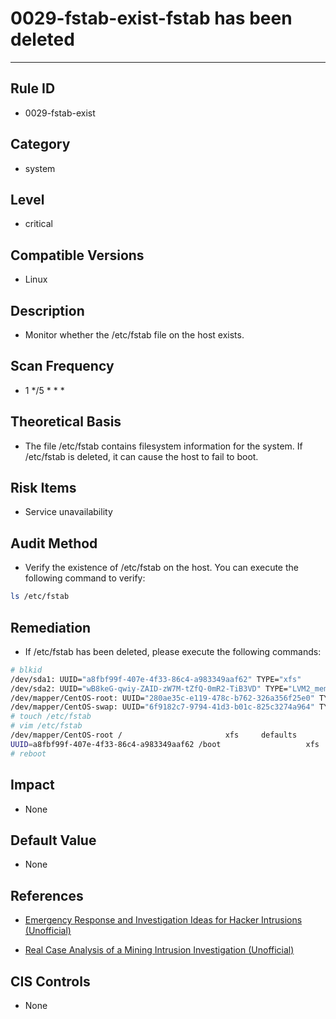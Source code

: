 # 0029-fstab-exist-fstab has been deleted
---

## Rule ID

- 0029-fstab-exist


## Category

- system


## Level

- critical


## Compatible Versions

- Linux


## Description

- Monitor whether the /etc/fstab file on the host exists.


## Scan Frequency

- 1 */5 * * *


## Theoretical Basis

- The file /etc/fstab contains filesystem information for the system. If /etc/fstab is deleted, it can cause the host to fail to boot.


## Risk Items

- Service unavailability


## Audit Method

- Verify the existence of /etc/fstab on the host. You can execute the following command to verify:

```bash
ls /etc/fstab
```


## Remediation

- If /etc/fstab has been deleted, please execute the following commands:

```bash
# blkid
/dev/sda1: UUID="a8fbf99f-407e-4f33-86c4-a983349aaf62" TYPE="xfs"
/dev/sda2: UUID="wB8keG-qwiy-ZAID-zW7M-tZfQ-0mR2-TiB3VD" TYPE="LVM2_member"
/dev/mapper/CentOS-root: UUID="280ae35c-e119-478c-b762-326a356f25e0" TYPE="xfs"
/dev/mapper/CentOS-swap: UUID="6f9182c7-9794-41d3-b01c-825c3274a964" TYPE="swap"
# touch /etc/fstab
# vim /etc/fstab
/dev/mapper/CentOS-root /                       xfs     defaults        0 0
UUID=a8fbf99f-407e-4f33-86c4-a983349aaf62 /boot                   xfs     defaults        0 0
# reboot
```


## Impact

- None


## Default Value

- None


## References

- [Emergency Response and Investigation Ideas for Hacker Intrusions (Unofficial)](https://www.sohu.com/a/236820450_99899618)

- [Real Case Analysis of a Mining Intrusion Investigation (Unofficial)](https://www.cnblogs.com/zsl-find/articles/11688640.html)


## CIS Controls

- None